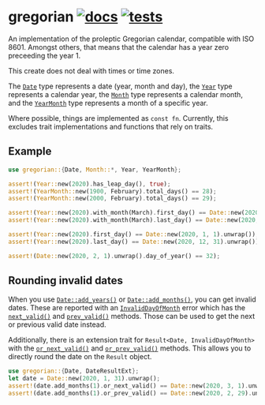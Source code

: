 # gregorian [![docs][docs-badge]][docs] [![tests][tests-badge]][tests]
[docs]: https://docs.rs/gregorian/
[tests]: https://github.com/de-vri-es/gregorian-rs/actions?query=workflow%3Atests
[docs-badge]: https://docs.rs/gregorian/badge.svg
[tests-badge]: https://github.com/de-vri-es/gregorian-rs/workflows/tests/badge.svg

An implementation of the proleptic Gregorian calendar, compatible with ISO 8601.
Amongst others, that means that the calendar has a year zero preceeding the year 1.

This create does not deal with times or time zones.

The [`Date`] type represents a date (year, month and day),
the [`Year`] type represents a calendar year,
the [`Month`] type represents a calendar month,
and the [`YearMonth`] type represents a month of a specific year.

Where possible, things are implemented as `const fn`.
Currently, this excludes trait implementations and functions that rely on traits.

## Example
```rust
use gregorian::{Date, Month::*, Year, YearMonth};

assert!(Year::new(2020).has_leap_day(), true);
assert!(YearMonth::new(1900, February).total_days() == 28);
assert!(YearMonth::new(2000, February).total_days() == 29);

assert!(Year::new(2020).with_month(March).first_day() == Date::new(2020, March, 1).unwrap());
assert!(Year::new(2020).with_month(March).last_day() == Date::new(2020, March, 31).unwrap());

assert!(Year::new(2020).first_day() == Date::new(2020, 1, 1).unwrap());
assert!(Year::new(2020).last_day() == Date::new(2020, 12, 31).unwrap());

assert!(Date::new(2020, 2, 1).unwrap().day_of_year() == 32);
```

## Rounding invalid dates
When you use [`Date::add_years()`] or [`Date::add_months()`], you can get invalid dates.
These are reported with an [`InvalidDayOfMonth`] error which has the
[`next_valid()`][InvalidDayOfMonth::next_valid] and [`prev_valid()`][InvalidDayOfMonth::prev_valid] methods.
Those can be used to get the next or previous valid date instead.

Additionally, there is an extension trait for `Result<Date, InvalidDayOfMonth>` with the
[`or_next_valid()`][DateResultExt::or_next_valid] and [`or_prev_valid()`][DateResultExt::or_prev_valid] methods.
This allows you to directly round the date on the `Result` object.

```rust
use gregorian::{Date, DateResultExt};
let date = Date::new(2020, 1, 31).unwrap();
assert!(date.add_months(1).or_next_valid() == Date::new(2020, 3, 1).unwrap());
assert!(date.add_months(1).or_prev_valid() == Date::new(2020, 2, 29).unwrap());
```

[`Date`]: https://docs.rs/gregorian/latest/gregorian/struct.Date.html
[`Year`]: https://docs.rs/gregorian/latest/gregorian/struct.Year.html
[`YearMonth`]: https://docs.rs/gregorian/latest/gregorian/struct.YearMonth.html
[`Month`]: https://docs.rs/gregorian/latest/gregorian/struct.Month.html
[`InvalidDayOfMonth`]: https://docs.rs/gregorian/latest/gregorian/struct.InvalidDayOfMonth.html

[`Date::add_years()`]: https://docs.rs/gregorian/latest/gregorian/struct.Date.html#method.add_years
[`Date::add_months()`]: https://docs.rs/gregorian/latest/gregorian/struct.Date.html#method.add_months
[DateResultExt::or_next_valid]: https://docs.rs/gregorian/latest/gregorian/trait.DateResultExt.html#method.or_next_valid
[DateResultExt::or_prev_valid]: https://docs.rs/gregorian/latest/gregorian/trait.DateResultExt.html#method.or_prev_valid
[InvalidDayOfMonth::next_valid]: https://docs.rs/gregorian/latest/gregorian/struct.InvalidDayOfMonth.html#method.next_valid
[InvalidDayOfMonth::prev_valid]: https://docs.rs/gregorian/latest/gregorian/struct.InvalidDayOfMonth.html#method.prev_valid
